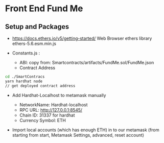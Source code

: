 # Front End Fund Me

## Setup and Packages
- https://docs.ethers.io/v5/getting-started/
    Web Browser ethers library ethers-5.6.esm.min.js

- Constants.js : 
    - ABI:
        copy from: Smartcontracts/artifacts/FundMe.sol/FundMe.json
    - Contract Address
```bash
cd ./SmartContracs
yarn hardhat node
// get deployed contract address
```
- Add Hardhat-Localhost to metamask manually
    - NetworkName: Hardhat-localhost
    - RPC URL: http://127.0.0.1:8545/
    - Chain ID: 31337 for hardhat
    - Currency Symbol: ETH

- Import local accounts (which has enough ETH) in to our metamask
 (from starting from start, Metamask Settings, advanced, reset account)